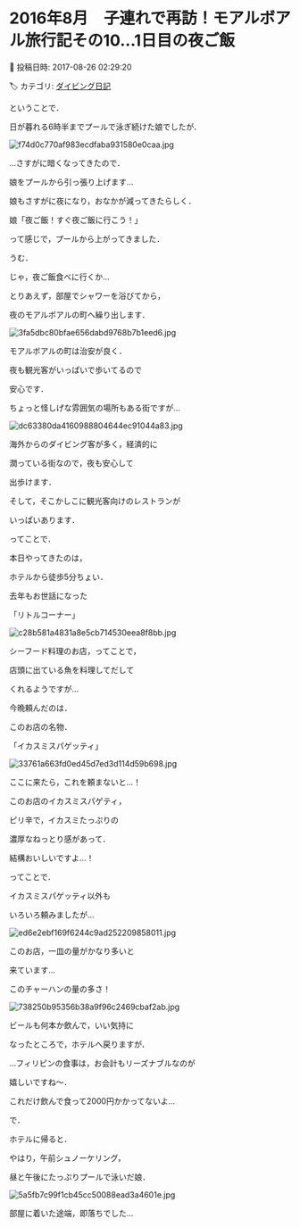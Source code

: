 # 2016年8月　子連れで再訪！モアルボアル旅行記その10…1日目の夜ご飯

📅 投稿日時: 2017-08-26 02:29:20

🏷️ カテゴリ: [ダイビング日記](ce3a7a8d424d112fce83ee85c81a0e344.md)

ということで．





日が暮れる6時半までプールで泳ぎ続けた娘でしたが．




![f74d0c770af983ecdfaba931580e0caa.jpg](images/f74d0c770af983ecdfaba931580e0caa.jpg)







…さすがに暗くなってきたので．


娘をプールから引っ張り上げます…





娘もさすがに夜になり，おなかが減ってきたらしく．





娘「夜ご飯！すぐ夜ご飯に行こう！」





って感じで，プールから上がってきました．





うむ．


じゃ，夜ご飯食べに行くか…





とりあえず，部屋でシャワーを浴びてから，


夜のモアルボアルの町へ繰り出します．




![3fa5dbc80bfae656dabd9768b7b1eed6.jpg](images/3fa5dbc80bfae656dabd9768b7b1eed6.jpg)




モアルボアルの町は治安が良く．


夜も観光客がいっぱいで歩いてるので


安心です．





ちょっと怪しげな雰囲気の場所もある街ですが…




![dc63380da4160988804644ec91044a83.jpg](images/dc63380da4160988804644ec91044a83.jpg)




海外からのダイビング客が多く，経済的に


潤っている街なので，夜も安心して


出歩けます．


そして，そこかしこに観光客向けのレストランが


いっぱいあります．





ってことで．


本日やってきたのは，


ホテルから徒歩5分ちょい．


去年もお世話になった


「リトルコーナー」




![c28b581a4831a8e5cb714530eea8f8bb.jpg](images/c28b581a4831a8e5cb714530eea8f8bb.jpg)




シーフード料理のお店，ってことで，


店頭に出ている魚を料理してだして


くれるようですが…





今晩頼んだのは．


このお店の名物．


「イカスミスパゲッティ」




![33761a663fd0ed45d7ed3d114d59b698.jpg](images/33761a663fd0ed45d7ed3d114d59b698.jpg)




ここに来たら，これを頼まないと…！


このお店のイカスミスパゲティ，


ピリ辛で，イカスミたっぷりの


濃厚なねっとり感があって．


結構おいしいですよ…！





ってことで．


イカスミスパゲッティ以外も


いろいろ頼みましたが…




![ed6e2ebf169f6244c9ad252209858011.jpg](images/ed6e2ebf169f6244c9ad252209858011.jpg)




このお店，一皿の量がかなり多いと


来ています…


このチャーハンの量の多さ！




![738250b95356b38a9f96c2469cbaf2ab.jpg](images/738250b95356b38a9f96c2469cbaf2ab.jpg)







ビールも何本か飲んで，いい気持に


なったところで，ホテルへ戻りますが．


…フィリピンの食事は，お会計もリーズナブルなのが


嬉しいですね～．


これだけ飲んで食って2000円かかってないよ…





で．


ホテルに帰ると．


やはり，午前シュノーケリング，


昼と午後にたっぷりプールで泳いだ娘．




![5a5fb7c99f1cb45cc50088ead3a4601e.jpg](images/5a5fb7c99f1cb45cc50088ead3a4601e.jpg)




部屋に着いた途端，即落ちでした…

